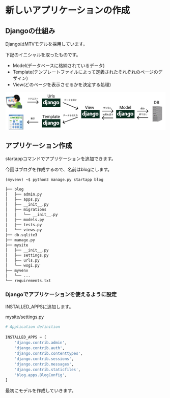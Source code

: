 # 新しいアプリケーションの作成

## Djangoの仕組み

DjangoはMTVモデルを採用しています。

下記のイニシャルを取ったものです。

* Model(データベースに格納されているデータ)
* Template(テンプレートファイルによって定義されたそれぞれのページのデザイン)
* View(どのページを表示させるかを決定する処理)

![仕組み](../img/django.png)

## アプリケーション作成

startappコマンドでアプリケーションを追加できます。

今回はブログを作成するので、名前はblogにします。

```
(myvenv) ~$ python3 manage.py startapp blog
```
```
├── blog
│   ├── admin.py
│   ├── apps.py
│   ├── __init__.py
│   ├── migrations
│   │   └── __init__.py
│   ├── models.py
│   ├── tests.py
│   └── views.py
├── db.sqlite3
├── manage.py
├── mysite
│   ├── __init__.py
│   ├── settings.py
│   ├── urls.py
│   └── wsgi.py
├── myvenv
│   └── ...
└── requirements.txt
```

### Djangoでアプリケーションを使えるように設定

INSTALLED_APPSに追加します。

mysite/settings.py
```python
# Application definition

INSTALLED_APPS = [
    'django.contrib.admin',
    'django.contrib.auth',
    'django.contrib.contenttypes',
    'django.contrib.sessions',
    'django.contrib.messages',
    'django.contrib.staticfiles',
    'blog.apps.BlogConfig',
]
```

最初にモデルを作成していきます。
